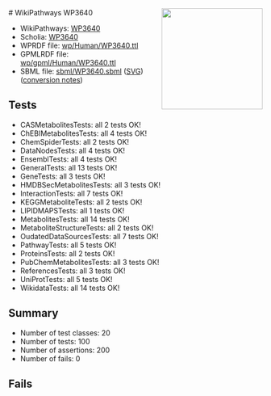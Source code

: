 <img style="float: right; width: 200px" src="../logo.png" />
# WikiPathways WP3640

* WikiPathways: [WP3640](https://identifiers.org/wikipathways:WP3640)
* Scholia: [WP3640](https://scholia.toolforge.org/wikipathways/WP3640)
* WPRDF file: [wp/Human/WP3640.ttl](../wp/Human/WP3640.ttl)
* GPMLRDF file: [wp/gpml/Human/WP3640.ttl](../wp/gpml/Human/WP3640.ttl)
* SBML file: [sbml/WP3640.sbml](../sbml/WP3640.sbml) ([SVG](../sbml/WP3640.svg)) ([conversion notes](../sbml/WP3640.txt))

## Tests
* CASMetabolitesTests: all 2 tests OK!
* ChEBIMetabolitesTests: all 4 tests OK!
* ChemSpiderTests: all 2 tests OK!
* DataNodesTests: all 4 tests OK!
* EnsemblTests: all 4 tests OK!
* GeneralTests: all 13 tests OK!
* GeneTests: all 3 tests OK!
* HMDBSecMetabolitesTests: all 3 tests OK!
* InteractionTests: all 7 tests OK!
* KEGGMetaboliteTests: all 2 tests OK!
* LIPIDMAPSTests: all 1 tests OK!
* MetabolitesTests: all 14 tests OK!
* MetaboliteStructureTests: all 2 tests OK!
* OudatedDataSourcesTests: all 7 tests OK!
* PathwayTests: all 5 tests OK!
* ProteinsTests: all 2 tests OK!
* PubChemMetabolitesTests: all 3 tests OK!
* ReferencesTests: all 3 tests OK!
* UniProtTests: all 5 tests OK!
* WikidataTests: all 14 tests OK!


## Summary

* Number of test classes: 20
* Number of tests: 100
* Number of assertions: 200
* Number of fails: 0

## Fails

